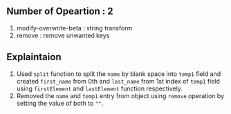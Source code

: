 ## Number of Opeartion : 2

1. modify-overwrite-beta : string transform
2. remove : remove unwanted keys

## Explaintaion

1. Used `split` function to split the `name` by blank space into `temp1` field and created `first_name` from 0th and `last_name` from 1st index of `temp1` field using `firstElement` and `lastElement` function respectively.
2. Removed the `name` and `temp1` entry from object using `remove` operation by setting the value of both to `""`.
